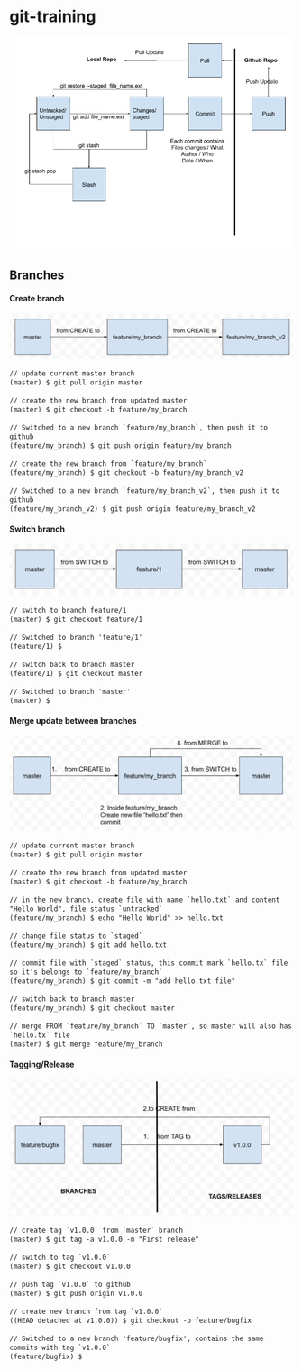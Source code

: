# git-training

![git commit flow](https://github.com/harryosmar/git-training/blob/master/git-commit-flow-v2.png)

## Branches


#### Create branch

![create branch](https://github.com/harryosmar/git-training/blob/master/create_branch.png)

```
// update current master branch
(master) $ git pull origin master

// create the new branch from updated master
(master) $ git checkout -b feature/my_branch

// Switched to a new branch `feature/my_branch`, then push it to github
(feature/my_branch) $ git push origin feature/my_branch

// create the new branch from `feature/my_branch`
(feature/my_branch) $ git checkout -b feature/my_branch_v2

// Switched to a new branch `feature/my_branch_v2`, then push it to github
(feature/my_branch_v2) $ git push origin feature/my_branch_v2
```

#### Switch branch

![switch branch](https://github.com/harryosmar/git-training/blob/master/switch_branch.png)

```
// switch to branch feature/1
(master) $ git checkout feature/1

// Switched to branch 'feature/1'
(feature/1) $ 

// switch back to branch master
(feature/1) $ git checkout master

// Switched to branch 'master'
(master) $ 
```

#### Merge update between branches

![merge branch](https://github.com/harryosmar/git-training/blob/master/merge_branch.png)

```
// update current master branch
(master) $ git pull origin master

// create the new branch from updated master
(master) $ git checkout -b feature/my_branch

// in the new branch, create file with name `hello.txt` and content "Hello World", file status `untracked`
(feature/my_branch) $ echo "Hello World" >> hello.txt

// change file status to `staged`
(feature/my_branch) $ git add hello.txt

// commit file with `staged` status, this commit mark `hello.tx` file so it's belongs to `feature/my_branch`
(feature/my_branch) $ git commit -m "add hello.txt file"

// switch back to branch master
(feature/my_branch) $ git checkout master

// merge FROM `feature/my_branch` TO `master`, so master will also has `hello.tx` file 
(master) $ git merge feature/my_branch
```

#### Tagging/Release

![tagging](https://github.com/harryosmar/git-training/blob/master/tagging.png)

```
// create tag `v1.0.0` from `master` branch
(master) $ git tag -a v1.0.0 -m "First release"

// switch to tag `v1.0.0`
(master) $ git checkout v1.0.0

// push tag `v1.0.0` to github
(master) $ git push origin v1.0.0

// create new branch from tag `v1.0.0`
((HEAD detached at v1.0.0)) $ git checkout -b feature/bugfix

// Switched to a new branch 'feature/bugfix', contains the same commits with tag `v1.0.0`
(feature/bugfix) $
```
